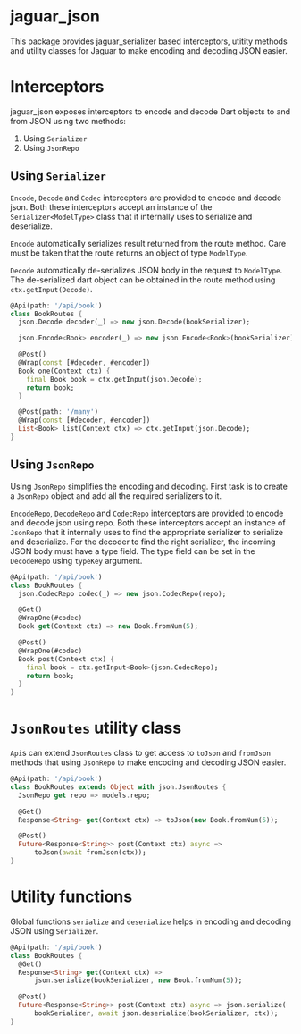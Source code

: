 # jaguar_json

This package provides jaguar_serializer based interceptors, utitity methods and utility classes for Jaguar to make
encoding and decoding JSON easier.

# Interceptors

jaguar_json exposes interceptors to encode and decode Dart objects to and from JSON using two methods:

1. Using `Serializer`
2. Using `JsonRepo`

## Using `Serializer`

`Encode`, `Decode` and `Codec` interceptors are provided to encode and decode json. Both these interceptors
accept an instance of the `Serializer<ModelType>` class that it internally uses to serialize and
deserialize.

`Encode` automatically serializes result returned from the route method. Care must be taken that the
route returns an object of type `ModelType`.

`Decode` automatically de-serializes JSON body in the request to `ModelType`. The de-serialized dart
object can be obtained in the route method using `ctx.getInput(Decode)`.

```dart
@Api(path: '/api/book')
class BookRoutes {
  json.Decode decoder(_) => new json.Decode(bookSerializer);

  json.Encode<Book> encoder(_) => new json.Encode<Book>(bookSerializer);

  @Post()
  @Wrap(const [#decoder, #encoder])
  Book one(Context ctx) {
    final Book book = ctx.getInput(json.Decode);
    return book;
  }

  @Post(path: '/many')
  @Wrap(const [#decoder, #encoder])
  List<Book> list(Context ctx) => ctx.getInput(json.Decode);
}
```

## Using `JsonRepo`

Using `JsonRepo` simplifies the encoding and decoding. First task is to create a `JsonRepo` object
and add all the required serializers to it. 

`EncodeRepo`, `DecodeRepo` and `CodecRepo` interceptors are provided to encode and decode json using repo. Both these 
interceptors accept an instance of `JsonRepo` that it internally uses to find the appropriate serializer 
to serialize and deserialize. For the decoder to find the right serializer, the incoming JSON body must have a type
field. The type field can be set in the `DecodeRepo` using `typeKey` argument.

```dart
@Api(path: '/api/book')
class BookRoutes {
  json.CodecRepo codec(_) => new json.CodecRepo(repo);

  @Get()
  @WrapOne(#codec)
  Book get(Context ctx) => new Book.fromNum(5);

  @Post()
  @WrapOne(#codec)
  Book post(Context ctx) {
    final book = ctx.getInput<Book>(json.CodecRepo);
    return book;
  }
}
```

# `JsonRoutes` utility class

`Api`s can extend `JsonRoutes` class to get access to `toJson` and `fromJson` methods that using `JsonRepo` to make
encoding and decoding JSON easier.

```dart
@Api(path: '/api/book')
class BookRoutes extends Object with json.JsonRoutes {
  JsonRepo get repo => models.repo;

  @Get()
  Response<String> get(Context ctx) => toJson(new Book.fromNum(5));

  @Post()
  Future<Response<String>> post(Context ctx) async =>
      toJson(await fromJson(ctx));
}
```

# Utility functions

Global functions `serialize` and `deserialize` helps in encoding and decoding JSON using `Serializer`.

```dart
@Api(path: '/api/book')
class BookRoutes {
  @Get()
  Response<String> get(Context ctx) =>
      json.serialize(bookSerializer, new Book.fromNum(5));

  @Post()
  Future<Response<String>> post(Context ctx) async => json.serialize(
      bookSerializer, await json.deserialize(bookSerializer, ctx));
}
```